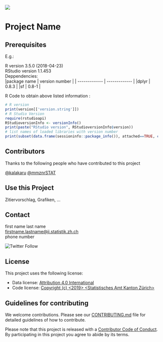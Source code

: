 ![](https://opendata.swiss/content/uploads/2016/02/kt_zh.png)

# Project Name

## Prerequisites

E.g.: 

R version 3.5.0 (2018-04-23) <br>
RStudio version 1.1.453 <br>
Deppendencies: <br>
|package name | version number |
| ------------- | ------------- | 
|dplyr     |    0.8.3 |
|sf     |    0.8-1 |


R Code to obtain above listed information :

```R 
# R version
print(version[['version.string']])
# R Studio Version
require(rstudioapi)
RStudioversionInfo <- versionInfo()
print(paste("RStudio version", RStudioversionInfo$version))
# list names of loaded libraries with version number
print(subset(data.frame(sessioninfo::package_info()), attached==TRUE, c(package, loadedversion)),  row.names = FALSE)
```

## Contributors

Thanks to the following people who have contributed to this project

[@kalakaru](https://github.com/kalakaru)
[@mmznrSTAT](https://github.com/mmznrSTAT)

## Use this Project

Zitiervorschlag, Grafiken, ...

## Contact

first name last name  <br>
firstname.lastname@ji.statistik.zh.ch <br>
phone number <br>

![Twitter Follow](https://img.shields.io/twitter/follow/statistik_zh?style=social)

## License

This project uses the following license: <br>
- Data license: [Attribution 4.0 International](https://github.com/statistikZH/STAT_Schablone/blob/master/LICENSE_data)
- Code license: [Copyright (c) <2019> <Statistisches Amt Kanton Zürich>](https://github.com/statistikZH/STAT_Schablone/blob/master/LICENSE_code)

## Guidelines for contributing
We welcome contributions. Please see our [CONTRIBUTING.md](https://github.com/statistikZH/STAT_Schablone/blob/master/CONTRIBUTING.md) file for detailed guidelines of how to contribute.

Please note that this project is released with a [Contributor Code of Conduct](https://github.com/statistikZH/STAT_Schablone/blob/master/CodeOfConduct.md). By participating in this project you agree to abide by its terms.

